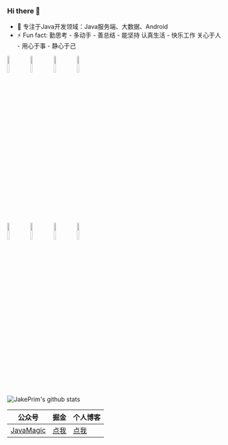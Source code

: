 ### Hi there 👋

<!--
**JakePrim/JakePrim** is a ✨ _special_ ✨ repository because its `README.md` (this file) appears on your GitHub profile.

Here are some ideas to get you started:

- 🔭 I’m currently working on ...
- 🌱 I’m currently learning ...
- 👯 I’m looking to collaborate on ...
- 🤔 I’m looking for help with ...
- 💬 Ask me about ...
- 📫 How to reach me: ...
- 😄 Pronouns: ...
- ⚡ Fun fact: ...
-->

- 🔭 专注于Java开发领域：Java服务端、大数据、Android
- ⚡ Fun fact: 勤思考 - 多动手 - 善总结 - 能坚持 认真生活 - 快乐工作 关心于人 - 用心于事 - 静心于己

<p>  
  <!-- Your languages and tools. Be careful with the alignment. 
  You can use this sites to get logos: https://www.vectorlogo.zone or https://simpleicons.org/
  -->
  <code><img width="10%" src="https://www.vectorlogo.zone/logos/java/java-ar21.svg"></code>
  <code><img width="10%" src="https://www.vectorlogo.zone/logos/apache_zookeeper/apache_zookeeper-ar21.svg"></code>
  <code><img width="10%" src="https://www.vectorlogo.zone/logos/android/android-ar21.svg"></code>
  <code><img width="10%" src="https://www.vectorlogo.zone/logos/apache_kafka/apache_kafka-ar21.svg"></code>
  <br />
  <code><img width="10%" src="https://www.vectorlogo.zone/logos/redis/redis-ar21.svg"></code>
  <code><img width="10%" src="https://www.vectorlogo.zone/logos/springio/springio-ar21.svg"></code>
  <code><img width="10%" src="https://www.vectorlogo.zone/logos/mysql/mysql-ar21.svg"></code>
  <code><img width="10%" src="https://www.vectorlogo.zone/logos/rabbitmq/rabbitmq-ar21.svg"></code>
</p>

![JakePrim's github stats](https://github-readme-stats.vercel.app/api?username=JakePrim&show_icons=true&theme=dracula)

<!--

[![AGenericClient](https://github-readme-stats.vercel.app/api/pin/?username=JakePrim&repo=AGenericClient)](https://github.com/JakePrim/AGenericClient)

[![ReactAdvanced](https://github-readme-stats.vercel.app/api/pin/?username=JakePrim&repo=ReactAdvanced)](https://github.com/JakePrim/ReactAdvanced)

[![VueAdvanced](https://github-readme-stats.vercel.app/api/pin/?username=JakePrim&repo=VueAdvanced)](https://github.com/JakePrim/VueAdvanced)

-->

| 公众号   | 掘金     | 个人博客
|---------|---------|---------
| [JavaMagic]()  |  [点我](https://juejin.im/user/58b90798128fe10064336192) |   [点我](https://www.yuque.com/jakeprim) 
